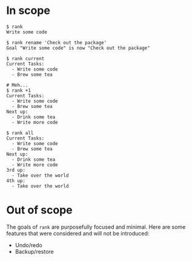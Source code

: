 # In scope

```
$ rank
Write some code

$ rank rename 'Check out the package'
Goal "Write some code" is now "Check out the package"

$ rank current
Current Tasks:
  - Write some code
  - Brew some tea

# Meh...
$ rank +1
Current Tasks:
  - Write some code
  - Brew some tea
Next up:
  - Drink some tea
  - Write more code

$ rank all
Current Tasks:
  - Write some code
  - Brew some tea
Next up:
  - Drink some tea
  - Write more code
3rd up:
  - Take over the world
4th up:
  - Take over the world
```

# Out of scope

The goals of `rank` are purposefully focused and minimal. Here are some features that were considered and will not be introduced:

- Undo/redo
- Backup/restore

